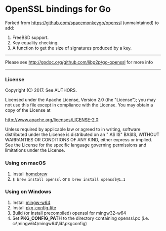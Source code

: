 # OpenSSL bindings for Go

Forked from https://github.com/spacemonkeygo/openssl (unmaintained) to add:

1. FreeBSD support.
2. Key equality checking.
3. A function to get the size of signatures produced by a key.

---

Please see http://godoc.org/github.com/libp2p/go-openssl for more info

---

### License

Copyright (C) 2017. See AUTHORS.

Licensed under the Apache License, Version 2.0 (the "License"); you may not use this file except in compliance with the
License. You may obtain a copy of the License at

http://www.apache.org/licenses/LICENSE-2.0

Unless required by applicable law or agreed to in writing, software distributed under the License is distributed on an "
AS IS" BASIS, WITHOUT WARRANTIES OR CONDITIONS OF ANY KIND, either express or implied. See the License for the specific
language governing permissions and limitations under the License.

### Using on macOS

1. Install [homebrew](http://brew.sh/)
2. `$ brew install openssl` or `$ brew install openssl@1.1`

### Using on Windows

1. Install [mingw-w64](http://mingw-w64.sourceforge.net/)
2. Install [pkg-config-lite](http://sourceforge.net/projects/pkgconfiglite)
3. Build (or install precompiled) openssl for mingw32-w64
4. Set __PKG\_CONFIG\_PATH__ to the directory containing openssl.pc
   (i.e. c:\mingw64\mingw64\lib\pkgconfig)
